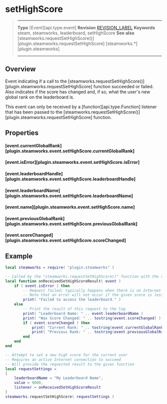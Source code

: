# setHighScore

> --------------------- ------------------------------------------------------------------------------------------
> __Type__              [Event][api.type.event]
> __Revision__          [REVISION_LABEL](REVISION_URL)
> __Keywords__          steam, steamworks, leaderboard, setHighScore
> __See also__          [steamworks.requestSetHighScore()][plugin.steamworks.requestSetHighScore]
>                       [steamworks.*][plugin.steamworks]
> --------------------- ------------------------------------------------------------------------------------------

## Overview

Event indicating if a call to the [steamworks.requestSetHighScore()][plugin.steamworks.requestSetHighScore] function succeeded or failed. Also indicates if the score has changed and, if&nbsp;so, what the user's new global rank on the leaderboard is.

This event can only be received by a [function][api.type.Function] listener that has been passed to the [steamworks.requestSetHighScore()][plugin.steamworks.requestSetHighScore] function.


## Properties

#### [event.currentGlobalRank][plugin.steamworks.event.setHighScore.currentGlobalRank]

#### [event.isError][plugin.steamworks.event.setHighScore.isError]

#### [event.leaderboardHandle][plugin.steamworks.event.setHighScore.leaderboardHandle]

#### [event.leaderboardName][plugin.steamworks.event.setHighScore.leaderboardName]

#### [event.name][plugin.steamworks.event.setHighScore.name]

#### [event.previousGlobalRank][plugin.steamworks.event.setHighScore.previousGlobalRank]

#### [event.scoreChanged][plugin.steamworks.event.setHighScore.scoreChanged]


## Example

``````lua
local steamworks = require( "plugin.steamworks" )

-- Called by the "steamworks.requestSetHighScore()" function with the result
local function onReceivedSetHighScoreResult( event )
	if ( event.isError ) then
		-- Request failed; typically happens when there is no Internet access
		-- Note that an error will not occur if the given score is less than the highest
		print( "Failed to access the leaderboard." )
	else
		-- Print the result of this request to the log
		print( "Leaderboard Name: " .. event.leaderboardName )
		print( "Was Score Changed: " .. tostring(event.scoreChanged) )
		if ( event.scoreChanged ) then
			print( "Current Rank: " .. tostring(event.currentGlobalRank) )
			print( "Previous Rank: " .. tostring(event.previousGlobalRank) )
		end
	end
end

-- Attempt to set a new high score for the current user
-- Requires an active Internet connection to succeed
-- Will provide the requested result to the given function
local requestSettings =
{
	leaderboardName = "My Leaderboard Name",
	value = 9000,
	listener = onReceivedSetHighScoreResult
}
steamworks.requestSetHighScore( requestSettings )
``````
